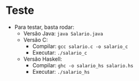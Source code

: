 # Teste

* Para testar, basta rodar:
    * Versão Java: `java Salario.java`
    * Versão C: 
        * Compilar: `gcc salario.c -o salario_c` 
        * Executar: `./salario_c`
    * Versão Haskell:
        * Compilar: `ghc -o salario_hs salario.hs`
        * Executar: `./salario_hs`